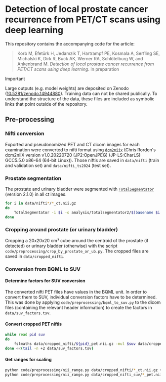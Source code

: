 # Detection of local prostate cancer recurrence from PET/CT scans using deep learning

This repository contains the accompanying code for the article:

> Korb M, Efetürk H, Jedamzik T, Hartrampf PE, Kosmala A, Serfling SE, Michalski K, Dirk R, Buck AK, Werner RA, Schlötelburg W, and Ankenbrand M. *Detection of local prostate cancer recurrence from PET/CT scans using deep learning*. In preparation

> [!IMPORTANT]
> Large outputs (e.g. model weights) are deposited on Zenodo ([10.5281/zenodo.14944880](https://doi.org/10.5281/zenodo.14944880)). Training data can not be shared publically. To understand the structure of the data, these files are included as symbolic links that point outside of the repository.

## Pre-processing

### Nifti conversion
Exported and pseudonomized PET and CT dicom images for each examination were converted to nifti format using [`dcm2niix`](https://github.com/rordenlab/dcm2niix) (Chris Rorden's dcm2niiX version v1.0.20220720  (JP2:OpenJPEG) (JP-LS:CharLS) GCC5.5.0 x86-64 (64-bit Linux)). Those niftis are saved in `data/nifti` (train and validation set) and `data/nifti_ts2024` (test set).

### Prostate segmentation
The prostate and urinary bladder were segmented with [`TotalSegmentator`](https://github.com/wasserth/TotalSegmentator) (version 2.1.0) in all ct images.

```bash
for i in data/nifti*/*_ct.nii.gz
do
	TotalSegmentator -i $i -o analysis/totalsegmentator2/$(basename $i _ct.nii.gz) -rs prostate urinary_bladder
done
```

### Cropping around prostate (or urinary bladder)

Cropping a 20x20x20 cm³ cube around the centroid of the prostate (if detected) or urinary bladder (otherwise) with the script `code/preprocessing/crop_by_prostate_or_ub.py`.
The cropped files are saved in `data/cropped_nifti`.

### Conversion from BQML to SUV

#### Determine factors for SUV conversion

The converted nifti PET files have values in the BQML unit. In order to convert them to SUV, individual conversion factors have to be determined. This was done by applying `code/preprocessing/bqml_to_suv.py` to the dicom files (containing the relevant header information) to create the factors in `data/suv_factors.tsv`.

#### Convert cropped PET niftis

```bash
while read pid suv
do
	fslmaths data/cropped_nifti/${pid}_pet.nii.gz -mul $suv data/cropped_nifti_suv/${pid}_pet.nii.gz
done <<(tail -n +2 data/suv_factors.tsv)
```

#### Get ranges for scaling

```bash
python code/preprocessing/nii_range.py data/cropped_nifti/*_ct.nii.gz >analysis/cropped_ct_range.tsv
python code/preprocessing/nii_range.py data/cropped_nifti_suv/*_pet.nii.gz >analysis/cropped_pet_suv_range.tsv
```